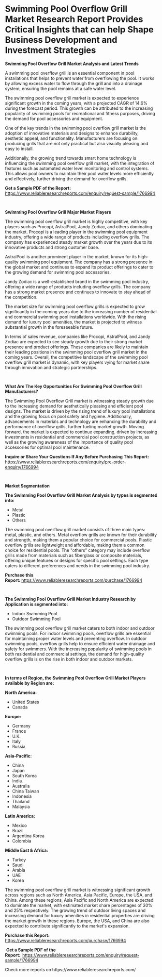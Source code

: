 <p><h1>Swimming Pool Overflow Grill Market Research Report Provides Critical Insights that can help Shape Business Development and Investment Strategies</h1></p><p><strong>Swimming Pool Overflow Grill Market Analysis and Latest Trends</strong></p>
<p><p>A swimming pool overflow grill is an essential component in pool installations that helps to prevent water from overflowing the pool. It works by allowing excess water to flow through the grill and into a drainage system, ensuring the pool remains at a safe water level.</p><p>The swimming pool overflow grill market is expected to experience significant growth in the coming years, with a projected CAGR of 14.6% during the forecast period. This growth can be attributed to the increasing popularity of swimming pools for recreational and fitness purposes, driving the demand for pool accessories and equipment.</p><p>One of the key trends in the swimming pool overflow grill market is the adoption of innovative materials and designs to enhance durability, aesthetic appeal, and functionality. Manufacturers are focusing on producing grills that are not only practical but also visually pleasing and easy to install.</p><p>Additionally, the growing trend towards smart home technology is influencing the swimming pool overflow grill market, with the integration of features such as automated water level monitoring and control systems. This allows pool owners to maintain their pool water levels more efficiently and effectively, further driving the demand for overflow grills.</p></p>
<p><strong>Get a Sample PDF of the Report:&nbsp;</strong> <a href="https://www.reliableresearchreports.com/enquiry/request-sample/1766994">https://www.reliableresearchreports.com/enquiry/request-sample/1766994</a></p>
<p>&nbsp;</p>
<p><strong>Swimming Pool Overflow Grill Major Market Players</strong></p>
<p><p>The swimming pool overflow grill market is highly competitive, with key players such as Procopi, AstralPool, Jandy Zodiac, and others dominating the market. Procopi is a leading player in the swimming pool equipment industry, offering a wide range of products including overflow grills. The company has experienced steady market growth over the years due to its innovative products and strong customer base.</p><p>AstralPool is another prominent player in the market, known for its high-quality swimming pool equipment. The company has a strong presence in the global market and continues to expand its product offerings to cater to the growing demand for swimming pool accessories.</p><p>Jandy Zodiac is a well-established brand in the swimming pool industry, offering a wide range of products including overflow grills. The company has a strong market presence and continues to innovate to stay ahead of the competition.</p><p>The market size for swimming pool overflow grills is expected to grow significantly in the coming years due to the increasing number of residential and commercial swimming pool installations worldwide. With the rising demand for luxury pool amenities, the market is projected to witness substantial growth in the foreseeable future.</p><p>In terms of sales revenue, companies like Procopi, AstralPool, and Jandy Zodiac are expected to see steady growth due to their strong market presence and product offerings. These companies are likely to maintain their leading positions in the swimming pool overflow grill market in the coming years. Overall, the competitive landscape of the swimming pool overflow grill market is dynamic, with key players vying for market share through innovation and strategic partnerships.</p></p>
<p>&nbsp;</p>
<p><strong>What Are The Key Opportunities For Swimming Pool Overflow Grill Manufacturers?</strong></p>
<p><p>The Swimming Pool Overflow Grill market is witnessing steady growth due to the increasing demand for aesthetically pleasing and efficient pool designs. The market is driven by the rising trend of luxury pool installations and the growing focus on pool safety and hygiene. Additionally, advancements in materials and technology are enhancing the durability and performance of overflow grills, further fueling market growth. Moving forward, the market is expected to continue expanding, driven by increasing investments in residential and commercial pool construction projects, as well as the growing awareness of the importance of quality pool accessories for optimal pool maintenance.</p></p>
<p><strong>Inquire or Share Your Questions If Any Before Purchasing This Report:</strong> <a href="https://www.reliableresearchreports.com/enquiry/pre-order-enquiry/1766994">https://www.reliableresearchreports.com/enquiry/pre-order-enquiry/1766994</a></p>
<p>&nbsp;</p>
<p><strong>Market Segmentation</strong></p>
<p><strong>The Swimming Pool Overflow Grill Market Analysis by types is segmented into:</strong></p>
<p><ul><li>Metal</li><li>Plastic</li><li>Others</li></ul></p>
<p><p>The swimming pool overflow grill market consists of three main types: metal, plastic, and others. Metal overflow grills are known for their durability and strength, making them a popular choice for commercial pools. Plastic overflow grills are lightweight and affordable, making them a common choice for residential pools. The "others" category may include overflow grills made from materials such as fiberglass or composite materials, offering unique features or designs for specific pool settings. Each type caters to different preferences and needs in the swimming pool industry.</p></p>
<p><strong>Purchase this Report:&nbsp;</strong><a href="https://www.reliableresearchreports.com/purchase/1766994">https://www.reliableresearchreports.com/purchase/1766994</a></p>
<p>&nbsp;</p>
<p><strong>The Swimming Pool Overflow Grill Market Industry Research by Application is segmented into:</strong></p>
<p><ul><li>Indoor Swimming Pool</li><li>Outdoor Swimming Pool</li></ul></p>
<p><p>The swimming pool overflow grill market caters to both indoor and outdoor swimming pools. For indoor swimming pools, overflow grills are essential for maintaining proper water levels and preventing overflow. In outdoor swimming pools, overflow grills help to ensure efficient water drainage and safety for swimmers. With the increasing popularity of swimming pools in both residential and commercial settings, the demand for high-quality overflow grills is on the rise in both indoor and outdoor markets.</p></p>
<p>&nbsp;</p>
<p><strong>In terms of Region, the Swimming Pool Overflow Grill Market Players available by Region are:</strong></p>
<p>
    <p> <strong> North America: </strong>
        <ul>
            <li>United States</li>
            <li>Canada</li>
        </ul>
        </p> 
    <p> <strong> Europe: </strong>
        <ul>
            <li>Germany</li>
            <li>France</li>
            <li>U.K.</li>
            <li>Italy</li>
            <li>Russia</li>
        </ul>
        </p> 
    <p> <strong> Asia-Pacific: </strong>
        <ul>
            <li>China</li>
            <li>Japan</li>
            <li>South Korea</li>
            <li>India</li>
            <li>Australia</li>
            <li>China Taiwan</li>
            <li>Indonesia</li>
            <li>Thailand</li>
            <li>Malaysia</li>
        </ul>
        </p> 
    <p> <strong> Latin America: </strong>
        <ul>
            <li>Mexico</li>
            <li>Brazil</li>
            <li>Argentina Korea</li>
            <li>Colombia</li>
        </ul>
        </p> 
    <p> <strong> Middle East & Africa: </strong>
        <ul>
            <li>Turkey</li>
            <li>Saudi</li>
            <li>Arabia</li>
            <li>UAE</li>
            <li>Korea</li>
        </ul>
    </p>
    </p>
<p><p>The swimming pool overflow grill market is witnessing significant growth across regions such as North America, Asia Pacific, Europe, the USA, and China. Among these regions, Asia Pacific and North America are expected to dominate the market, with estimated market share percentages of 30% and 25% respectively. The growing trend of outdoor living spaces and increasing demand for luxury amenities in residential properties are driving the market growth in these regions. Europe, the USA, and China are also expected to contribute significantly to the market's expansion.</p></p>
<p><strong>Purchase this Report: </strong><a href="https://www.reliableresearchreports.com/purchase/1766994">https://www.reliableresearchreports.com/purchase/1766994</a></p>
<p>&nbsp;<strong>Get a Sample PDF of the Report:&nbsp;&nbsp;</strong><a href="https://www.reliableresearchreports.com/enquiry/request-sample/1766994">https://www.reliableresearchreports.com/enquiry/request-sample/1766994</a></p>
<p><strong></strong></p>
<p>Check more reports on https://www.reliableresearchreports.com/</p>